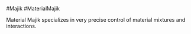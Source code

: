 #Majik #MaterialMajik


Material Majik specializes in very precise control of material mixtures and interactions.